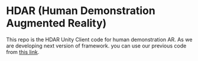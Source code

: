 # HDAR (Human Demonstration Augmented Reality)

This repo is the HDAR Unity Client code for human demonstration AR.
As we are developing next version of framework. 
you can use our previous code from [this link](https://github.com/intuitive-robots/human-demonstration-ar.git).